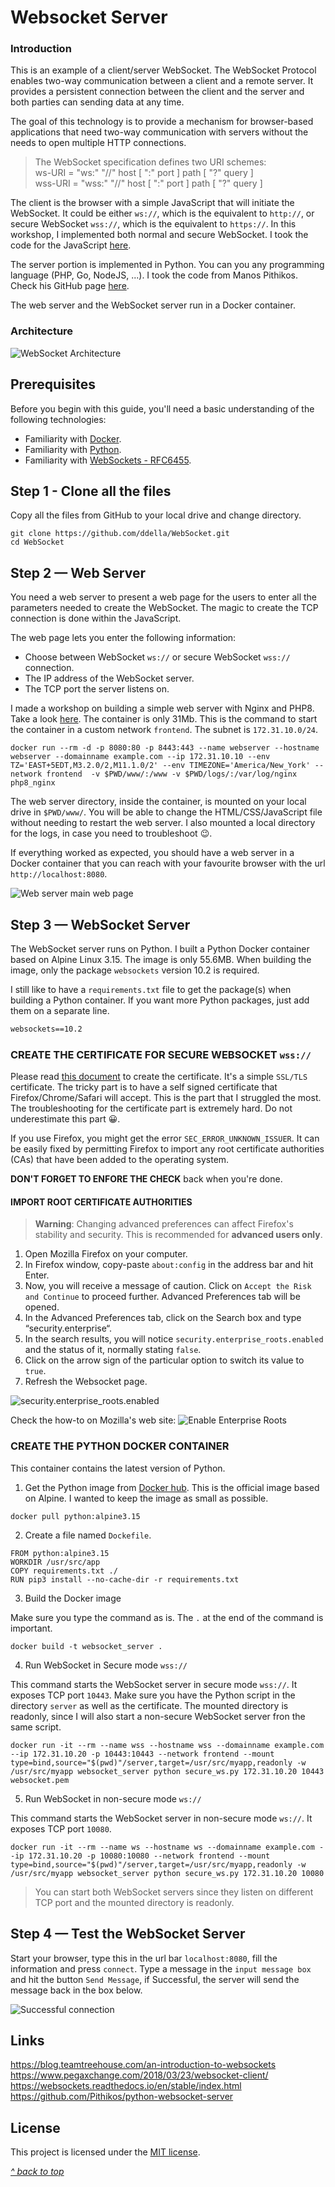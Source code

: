 ﻿
# Websocket Server

### Introduction

This is an example of a client/server WebSocket. The WebSocket Protocol enables two-way communication between a client and a remote server. It provides a persistent connection between the client and the server and both parties can sending data at any time.

The goal of this technology is to provide a mechanism for browser-based applications that need two-way communication with servers without the needs to open multiple HTTP connections.

>The WebSocket specification defines two URI schemes:   
>ws-URI = "ws:" "//" host [ ":" port ] path [ "?" query ]   
>wss-URI = "wss:" "//" host [ ":" port ] path [ "?" query ]   

The client is the browser with a simple JavaScript that will initiate the WebSocket. It could be either `ws://`, which is the equivalent to `http://`, or secure WebSocket `wss://`, which is the equivalent to `https://`. In this workshop, I implemented both normal and secure WebSocket. I took the code for the JavaScript [here](https://www.pegaxchange.com/2018/03/23/websocket-client/).

The server portion is implemented in Python. You can you any programming language (PHP, Go, NodeJS, ...). I took the code from Manos Pithikos. Check his GitHub page [here](https://github.com/Pithikos/python-websocket-server).

The web server and the WebSocket server run in a Docker container.

### Architecture

![WebSocket Architecture](images/architecture.jpg "Architecture")

## Prerequisites

Before you begin with this guide, you'll need a basic understanding of the following technologies:

- Familiarity with [Docker](https://www.docker.com/).
- Familiarity with [Python](https://www.python.org/).
- Familiarity with [WebSockets - RFC6455](https://datatracker.ietf.org/doc/html/rfc6455).

## Step 1 - Clone all the files

Copy all the files from GitHub to your local drive and change directory.

```command
git clone https://github.com/ddella/WebSocket.git
cd WebSocket
```

## Step 2 — Web Server

You need a web server to present a web page for the users to enter all the parameters needed to create the WebSocket. The magic to create the TCP connection is done within the JavaScript.

The web page lets you enter the following information:

- Choose between WebSocket `ws://` or secure WebSocket `wss://` connection.
- The IP address of the WebSocket server.
- The TCP port the server listens on.

I made a workshop on building a simple web server with Nginx and PHP8. Take a look [here](https://github.com/ddella/PHP8-Nginx). The container is only 31Mb. This is the command to start the container in a custom network `frontend`. The subnet is `172.31.10.0/24`.

```command
docker run --rm -d -p 8080:80 -p 8443:443 --name webserver --hostname webserver --domainname example.com --ip 172.31.10.10 --env TZ='EAST+5EDT,M3.2.0/2,M11.1.0/2' --env TIMEZONE='America/New_York' --network frontend  -v $PWD/www/:/www -v $PWD/logs/:/var/log/nginx php8_nginx
```

The web server directory, inside the container, is mounted on your local drive in `$PWD/www/`. You will be able to change the HTML/CSS/JavaScript file without needing to restart the web server. I also mounted a local directory for the logs, in case you need to troubleshoot 😉.

If everything worked as expected, you should have a web server in a Docker container that you can reach with your favourite browser with the url `http://localhost:8080`.

![Web server main web page](images/webpage.jpg "Main Web Page")

## Step 3 — WebSocket Server

The WebSocket server runs on Python. I built a Python Docker container based on Alpine Linux 3.15. The image is only 55.6MB. When building the image, only the package `websockets` version 10.2 is required.

I still like to have a `requirements.txt` file to get the package(s) when building a Python container. If you want more Python packages, just add them on a separate line.

```txt
websockets==10.2
```

### CREATE THE CERTIFICATE FOR SECURE WEBSOCKET `wss://`

Please read [this document](certificate.md) to create the certificate. It's a simple `SSL/TLS` certificate. The tricky part is to have a self signed certificate that Firefox/Chrome/Safari will accept. This is the part that I struggled the most. The troubleshooting for the certificate part is extremely hard. Do not underestimate this part 😀.

If you use Firefox, you might get the error `SEC_ERROR_UNKNOWN_ISSUER`. It can be easily fixed by permitting Firefox to import any root certificate authorities (CAs) that have been added to the operating system.

**DON'T FORGET TO ENFORE THE CHECK** back when you're done.

#### IMPORT ROOT CERTIFICATE AUTHORITIES

>**Warning**: Changing advanced preferences can affect Firefox's stability and security. This is recommended for **advanced users only**.

1. Open Mozilla Firefox on your computer.
2. In Firefox window, copy-paste `about:config` in the address bar and hit Enter.
3. Now, you will receive a message of caution. Click on `Accept the Risk and Continue` to proceed further. Advanced Preferences tab will be opened.
4. In the Advanced Preferences tab, click on the Search box and type “security.enterprise“.
5. In the search results, you will notice `security.enterprise_roots.enabled` and the status of it, normally stating `false`.
6. Click on the arrow sign of the particular option to switch its value to `true`.
7. Refresh the Websocket page.

![security.enterprise_roots.enabled](images/firefox-SEC_ERROR_UNKNOWN_ISSUER.jpg "Firefox")

Check the how-to on Mozilla's web site: ![Enable Enterprise Roots](https://support.mozilla.org/en-US/kb/how-disable-enterprise-roots-preference/)

### CREATE THE PYTHON DOCKER CONTAINER

This container contains the latest version of Python.

1. Get the Python image from [Docker hub](https://hub.docker.com/_/python/). This is the official image based on Alpine. I wanted to keep the image as small as possible.

```command
docker pull python:alpine3.15
```

2. Create a file named `Dockefile`.

```docker
FROM python:alpine3.15
WORKDIR /usr/src/app
COPY requirements.txt ./
RUN pip3 install --no-cache-dir -r requirements.txt
```

3. Build the Docker image

Make sure you type the command as is. The `.` at the end of the command is important.
```command
docker build -t websocket_server .
```
4. Run WebSocket in Secure mode `wss://`

This command starts the WebSocket server in secure mode `wss://`. It exposes TCP port `10443`. Make sure you have the Python script in the directory `server` as well as the certificate. The mounted directory is readonly, since I will also start a non-secure WebSocket server fron the same script.

```command
docker run -it --rm --name wss --hostname wss --domainname example.com --ip 172.31.10.20 -p 10443:10443 --network frontend --mount type=bind,source="$(pwd)"/server,target=/usr/src/myapp,readonly -w /usr/src/myapp websocket_server python secure_ws.py 172.31.10.20 10443 websocket.pem
```

5. Run WebSocket in non-secure mode `ws://`

This command starts the WebSocket server in non-secure mode `ws://`. It exposes TCP port `10080`.

```command
docker run -it --rm --name ws --hostname ws --domainname example.com --ip 172.31.10.20 -p 10080:10080 --network frontend --mount type=bind,source="$(pwd)"/server,target=/usr/src/myapp,readonly -w /usr/src/myapp websocket_server python secure_ws.py 172.31.10.20 10080
```

>You can start both WebSocket servers since they listen on different TCP port and the mounted directory is readonly.

## Step 4 — Test the WebSocket Server

Start your browser, type this in the url bar `localhost:8080`, fill the information and press `connect`. Type a message in the `input message box` and hit the button `Send Message`, if Successful, the server will send the message back in the box below.

![Successful connection](images/connect.jpg "Success")

## Links

https://blog.teamtreehouse.com/an-introduction-to-websockets
https://www.pegaxchange.com/2018/03/23/websocket-client/
https://websockets.readthedocs.io/en/stable/index.html
https://github.com/Pithikos/python-websocket-server

## License

This project is licensed under the [MIT license](LICENSE).

[_^ back to top_](Websocket-Server)
